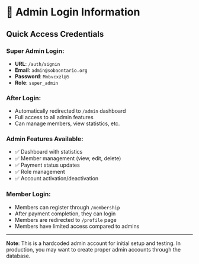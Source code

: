 # 🔐 Admin Login Information

## Quick Access Credentials

### Super Admin Login:
- **URL**: `/auth/signin`
- **Email**: `admin@sobaontario.org`
- **Password**: `Mnbvcxzl@5`
- **Role**: `super_admin`

### After Login:
- Automatically redirected to `/admin` dashboard
- Full access to all admin features
- Can manage members, view statistics, etc.

### Admin Features Available:
- ✅ Dashboard with statistics
- ✅ Member management (view, edit, delete)
- ✅ Payment status updates
- ✅ Role management
- ✅ Account activation/deactivation

### Member Login:
- Members can register through `/membership`
- After payment completion, they can login
- Members are redirected to `/profile` page
- Members have limited access compared to admins

---

**Note**: This is a hardcoded admin account for initial setup and testing. In production, you may want to create proper admin accounts through the database. 